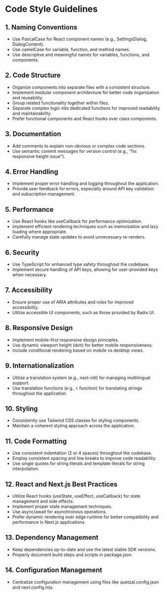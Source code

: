 # Code Style Guidelines

## 1. Naming Conventions
- Use PascalCase for React component names (e.g., SettingsDialog, DialogContent).
- Use camelCase for variable, function, and method names.
- Use descriptive and meaningful names for variables, functions, and components.

## 2. Code Structure
- Organize components into separate files with a consistent structure.
- Implement modular component architecture for better code organization and reusability.
- Group related functionality together within files.
- Separate complex logic into dedicated functions for improved readability and maintainability.
- Prefer functional components and React hooks over class components.

## 3. Documentation
- Add comments to explain non-obvious or complex code sections.
- Use semantic commit messages for version control (e.g., "fix: responsive height issue").

## 4. Error Handling
- Implement proper error handling and logging throughout the application.
- Provide user feedback for errors, especially around API key validation and subscription management.

## 5. Performance
- Use React hooks like useCallback for performance optimization.
- Implement efficient rendering techniques such as memoization and lazy loading where appropriate.
- Carefully manage state updates to avoid unnecessary re-renders.

## 6. Security
- Use TypeScript for enhanced type safety throughout the codebase.
- Implement secure handling of API keys, allowing for user-provided keys when necessary.

## 7. Accessibility
- Ensure proper use of ARIA attributes and roles for improved accessibility.
- Utilize accessible UI components, such as those provided by Radix UI.

## 8. Responsive Design
- Implement mobile-first responsive design principles.
- Use dynamic viewport height (dvh) for better mobile responsiveness.
- Include conditional rendering based on mobile vs desktop views.

## 9. Internationalization
- Utilize a translation system (e.g., next-intl) for managing multilingual support.
- Use translation functions (e.g., `t` function) for translating strings throughout the application.

## 10. Styling
- Consistently use Tailwind CSS classes for styling components.
- Maintain a coherent styling approach across the application.

## 11. Code Formatting
- Use consistent indentation (2 or 4 spaces) throughout the codebase.
- Employ consistent spacing and line breaks to improve code readability.
- Use single quotes for string literals and template literals for string interpolation.

## 12. React and Next.js Best Practices
- Utilize React hooks (useState, useEffect, useCallback) for state management and side effects.
- Implement proper state management techniques.
- Use async/await for asynchronous operations.
- Prefer dynamic rendering over edge runtime for better compatibility and performance in Next.js applications.

## 13. Dependency Management
- Keep dependencies up-to-date and use the latest stable SDK versions.
- Properly document build steps and scripts in package.json.

## 14. Configuration Management
- Centralize configuration management using files like quetzal.config.json and next.config.mjs.
